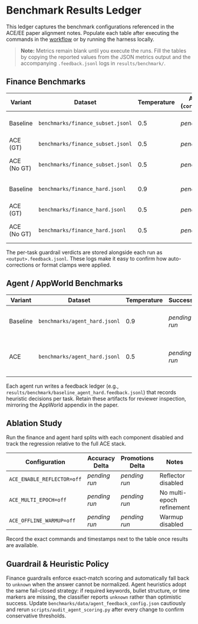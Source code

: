 # Benchmark Results Ledger

This ledger captures the benchmark configurations referenced in the ACE/EE paper alignment notes. Populate each table after executing the commands in the [workflow](../.github/workflows/ace-benchmark.yml) or by running the harness locally.

> **Note:** Metrics remain blank until you execute the runs. Fill the tables by copying the reported values from the JSON metrics output and the accompanying `.feedback.jsonl` logs in `results/benchmark/`.

## Finance Benchmarks

| Variant | Dataset | Temperature | Accuracy (`correct/total`) | Promotions | New Bullets | Increments | Auto Corrections | Format Corrections | Notes |
| --- | --- | --- | --- | --- | --- | --- | --- | --- | --- |
| Baseline | `benchmarks/finance_subset.jsonl` | 0.5 | _pending run_ | _pending run_ | _pending run_ | _pending run_ | _pending run_ | _pending run_ | Guardrail normalization active |
| ACE (GT) | `benchmarks/finance_subset.jsonl` | 0.5 | _pending run_ | _pending run_ | _pending run_ | _pending run_ | _pending run_ | _pending run_ | Reflector sees labels |
| ACE (No GT) | `benchmarks/finance_subset.jsonl` | 0.5 | _pending run_ | _pending run_ | _pending run_ | _pending run_ | _pending run_ | _pending run_ | Guardrail-only evaluation |
| Baseline | `benchmarks/finance_hard.jsonl` | 0.9 | _pending run_ | _pending run_ | _pending run_ | _pending run_ | _pending run_ | _pending run_ | Expect sharp accuracy drop |
| ACE (GT) | `benchmarks/finance_hard.jsonl` | 0.5 | _pending run_ | _pending run_ | _pending run_ | _pending run_ | _pending run_ | _pending run_ | Target paper lift |
| ACE (No GT) | `benchmarks/finance_hard.jsonl` | 0.5 | _pending run_ | _pending run_ | _pending run_ | _pending run_ | _pending run_ | _pending run_ | Guardrail-only evaluator |

The per-task guardrail verdicts are stored alongside each run as `<output>.feedback.jsonl`. These logs make it easy to confirm how auto-corrections or format clamps were applied.

## Agent / AppWorld Benchmarks

| Variant | Dataset | Temperature | Success | Fail | Unknown | Notes |
| --- | --- | --- | --- | --- | --- | --- |
| Baseline | `benchmarks/agent_hard.jsonl` | 0.9 | _pending run_ | _pending run_ | _pending run_ | Heuristics expected to fail closed |
| ACE | `benchmarks/agent_hard.jsonl` | 0.5 | _pending run_ | _pending run_ | _pending run_ | Should promote more structured bullets |

Each agent run writes a feedback ledger (e.g., `results/benchmark/baseline_agent_hard.feedback.jsonl`) that records heuristic decisions per task. Retain these artifacts for reviewer inspection, mirroring the AppWorld appendix in the paper.

## Ablation Study

Run the finance and agent hard splits with each component disabled and track the regression relative to the full ACE stack.

| Configuration | Accuracy Delta | Promotions Delta | Notes |
| --- | --- | --- | --- |
| `ACE_ENABLE_REFLECTOR=off` | _pending run_ | _pending run_ | Reflector disabled |
| `ACE_MULTI_EPOCH=off` | _pending run_ | _pending run_ | No multi-epoch refinement |
| `ACE_OFFLINE_WARMUP=off` | _pending run_ | _pending run_ | Warmup disabled |

Record the exact commands and timestamps next to the table once results are available.

## Guardrail & Heuristic Policy

Finance guardrails enforce exact-match scoring and automatically fall back to `unknown` when the answer cannot be normalized. Agent heuristics adopt the same fail-closed strategy: if required keywords, bullet structure, or time markers are missing, the classifier reports `unknown` rather than optimistic success. Update `benchmarks/data/agent_feedback_config.json` cautiously and rerun `scripts/audit_agent_scoring.py` after every change to confirm conservative thresholds.
